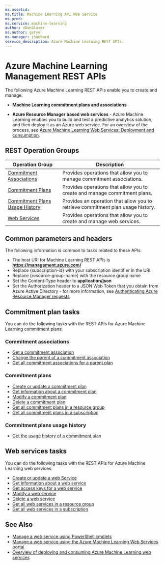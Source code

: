```yaml
---
ms.assetid: 
ms.title: Machine Learning API Web Service
ms.prod:
ms.service: machine-learning
author: vDonGlover
ms.author: garye
ms.manager: jhubbard
service_description: Azure Machine Learning REST APIs.
---
```


# Azure Machine Learning Management REST APIs

<!--
Microsoft Azure Machine Learning enables you to build and test a predictive analytics solution, and then deploy it as an Azure web service. 
For an overview of the process, see [Azure Machine Learning Web Services: Deployment and consumption](/azure/machine-learning/machine-learning-deploy-consume-web-service-guide).

The following Microsoft Azure Machine Learning REST APIs enable you to create and manage Azure Resource Manager based web services, as well as Machine Learning commitment plans and associations.
-->

The following Azure Machine Learning REST APIs enable you to create and manage:

- **Machine Learning commitment plans and associations**

- **Azure Resource Manager based web services** - Azure Machine Learning enables you to build and test a predictive analytics solution, and then deploy it as an Azure web service. 
For an overview of the process, see [Azure Machine Learning Web Services: Deployment and consumption](/azure/machine-learning/machine-learning-deploy-consume-web-service-guide).


<!--
For information common to all these APIs, see [Common parameters and headers](common-parameters-headers.md)
-->

## REST Operation Groups

| Operation Group | Description |
|-----------------|-------------|
|  [Commitment Associations](~/docs-ref-autogen/machinelearning/commitmentassociations.json) | Provides operations that allow you to manage commitment associations. |
|  [Commitment Plans](~/docs-ref-autogen/machinelearning/commitmentplans.json) | Provides operations that allow you to create and manage commitment plans. |
|  [Commitment Plans Usage History](~/docs-ref-autogen/machinelearning/usagehistory.json) | Provides an operation that allow you to retrieve commitment plan usage history. |
|  [Web Services](~/docs-ref-autogen/machinelearning/webservices.json) | Provides operations that allow you to create and manage web services. |

## Common parameters and headers

The following information is common to tasks related to these APIs:

- The host URI for Machine Learning REST APIs is **https://management.azure.com/**
- Replace {subscription-id} with your subscription identifier in the URI
- Replace {resource-group-name} with the resource group name
- Set the Content-Type header to **application/json**
- Set the Authorization header to a JSON Web Token that you obtain from Azure Active Directory - 
  for more information, see [Authenticating Azure Resource Manager requests](https://msdn.microsoft.com/library/azure/dn790557.aspx)

## Commitment plan tasks
You can do the following tasks with the REST APIs for Azure Machine Learning commitment plans:

### Commitment associations
- [Get a commitment association](~/docs-ref-autogen/machinelearning/commitmentassociations.json#CommitmentAssociations_Get)
- [Change the parent of a commitment association](~/docs-ref-autogen/machinelearning/commitmentassociations.json#CommitmentAssociations_Move)
- [Get all commitment associations for a parent plan](~/docs-ref-autogen/machinelearning/commitmentassociations.json#CommitmentAssociations_List)

### Commitment plans
- [Create or update a commitment plan](~/docs-ref-autogen/machinelearning/commitmentplans.json#CommitmentPlans_CreateOrUpdate)
- [Get information about a commitment plan](~/docs-ref-autogen/machinelearning/commitmentplans.json#CommitmentPlans_Get)
- [Modify a commitment plan](~/docs-ref-autogen/machinelearning/commitmentplans.json#CommitmentPlans_Patch)
- [Delete a commitment plan](~/docs-ref-autogen/machinelearning/commitmentplans.json#CommitmentPlans_Remove)
- [Get all commitment plans in a resource group](~/docs-ref-autogen/machinelearning/commitmentplans.json#CommitmentPlans_ListInResourceGroup)
- [Get all commitment plans in a subscription](~/docs-ref-autogen/machinelearning/commitmentplans.json#CommitmentPlans_List)

### Commitment plans usage history
- [Get the usage history of a commitment plan](~/docs-ref-autogen/machinelearning/usagehistory.json)

## Web services tasks
You can do the following tasks with the REST APIs for Azure Machine Learning web services:

- [Create or update a web Service](~/docs-ref-autogen/machinelearning/webservices.json#WebServices_CreateOrUpdate)
- [Get information about a web service](~/docs-ref-autogen/machinelearning/webservices.json#WebServices_Get)
- [Get access keys for a web service](~/docs-ref-autogen/machinelearning/webservices.json#WebServices_ListKeys)
- [Modify a web service](~/docs-ref-autogen/machinelearning/webservices.json#WebServices_Patch)
- [Delete a web service](~/docs-ref-autogen/machinelearning/webservices.json#WebServices_Remove)
- [Get all web services in a resource group](~/docs-ref-autogen/machinelearning/webservices.json#WebServices_ListByResourceGroup)
- [Get all web services in a subscription](~/docs-ref-autogen/machinelearning/webservices.json#WebServices_List)


## See Also

- [Manage a web service using PowerShell cmdlets](/powershell/resourcemanager/azurerm.machinelearning/v0.11.0/azurerm.machinelearning)
- [Manage a web service using the Azure Machine Learning Web Services portal](/azure/machine-learning/machine-learning-manage-new-webservice)
- [Overview of deploying and consuming Azure Machine Learning web services](/azure/machine-learning/machine-learning-deploy-consume-web-service-guide)
